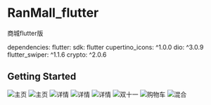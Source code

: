 # RanMall_flutter

商城flutter版

dependencies:
  flutter:
    sdk: flutter
  cupertino_icons: ^1.0.0
  dio: ^3.0.9
  flutter_swiper: ^1.1.6
  crypto: ^2.0.6

## Getting Started

![主页](https://github.com/MysteryRan/RanMall_flutter/blob/master/images/home1.png "界面")
![主页](https://github.com/MysteryRan/RanMall_flutter/blob/master/images/home2.png "界面")
![详情](https://github.com/MysteryRan/RanMall_flutter/blob/master/images/detail.png "界面")
![详情](https://github.com/MysteryRan/RanMall_flutter/blob/master/images/detail1.png "界面")
![详情](https://github.com/MysteryRan/RanMall_flutter/blob/master/images/detail2.png "界面")
![双十一](https://github.com/MysteryRan/RanMall_flutter/blob/master/images/11.png "界面")
![购物车](https://github.com/MysteryRan/RanMall_flutter/blob/master/images/car.png "界面")
![混合](https://github.com/MysteryRan/RanMall_flutter/blob/master/images/hybird.png "界面")


